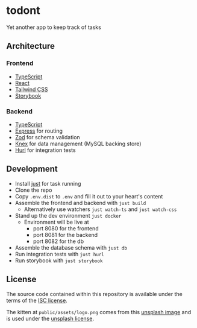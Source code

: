 # todont

Yet another app to keep track of tasks

## Architecture
### Frontend
- [TypeScript](https://www.typescriptlang.org/)
- [React](https://react.dev/)
- [Tailwind CSS](https://tailwindcss.com/)
- [Storybook](https://storybook.js.org/)

### Backend
- [TypeScript](https://www.typescriptlang.org/)
- [Express](https://expressjs.com/) for routing
- [Zod](https://zod.dev/) for schema validation
- [Knex](https://knexjs.org/) for data management (MySQL backing store)
- [Hurl](https://hurl.dev/) for integration tests

## Development
- Install [just](https://just.systems) for task running
- Clone the repo
- Copy `.env.dist` to `.env` and fill it out to your heart's content
- Assemble the frontend and backend with `just build`
  - Alternatively use watchers `just watch-ts` and `just watch-css`
- Stand up the dev environment `just docker`
  - Environment will be live at 
    - port 8080 for the frontend
    - port 8081 for the backend
    - port 8082 for the db
- Assemble the database schema with `just db`
- Run integration tests with `just hurl`
- Run storybook with `just storybook`

## License
The source code contained within this repository is available under the terms of the [ISC license](https://opensource.org/license/isc-license-txt/).

The kitten at `public/assets/logo.png` comes from this [unsplash image](https://unsplash.com/photos/silver-tabby-kitten-on-floor-7AIDE8PrvA0) and is used under the [unsplash license](https://unsplash.com/license).
